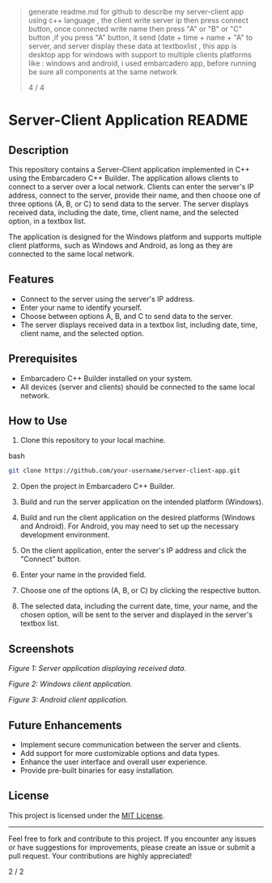 > generate readme.md for github to describe my server-client app using c++ language , the client write server ip then press connect button, once connected write name then press "A" or "B" or "C" button ,if you press "A" button, it send (date + time + name + "A" to server, and server display these data at textboxlist , this app is desktop app for windows with support to multiple clients platforms like : windows and android, i used embarcadero app, before running be sure all components at the same network
> 
> 4 / 4

Server-Client Application README
================================

Description
-----------

This repository contains a Server-Client application implemented in C++ using the Embarcadero C++ Builder. The application allows clients to connect to a server over a local network. Clients can enter the server's IP address, connect to the server, provide their name, and then choose one of three options (A, B, or C) to send data to the server. The server displays received data, including the date, time, client name, and the selected option, in a textbox list.

The application is designed for the Windows platform and supports multiple client platforms, such as Windows and Android, as long as they are connected to the same local network.

Features
--------

*   Connect to the server using the server's IP address.
*   Enter your name to identify yourself.
*   Choose between options A, B, and C to send data to the server.
*   The server displays received data in a textbox list, including date, time, client name, and the selected option.

Prerequisites
-------------

*   Embarcadero C++ Builder installed on your system.
*   All devices (server and clients) should be connected to the same local network.

How to Use
----------

1.  Clone this repository to your local machine.

bash

```bash
git clone https://github.com/your-username/server-client-app.git
```

2.  Open the project in Embarcadero C++ Builder.
    
3.  Build and run the server application on the intended platform (Windows).
    
4.  Build and run the client application on the desired platforms (Windows and Android). For Android, you may need to set up the necessary development environment.
    
5.  On the client application, enter the server's IP address and click the "Connect" button.
    
6.  Enter your name in the provided field.
    
7.  Choose one of the options (A, B, or C) by clicking the respective button.
    
8.  The selected data, including the current date, time, your name, and the chosen option, will be sent to the server and displayed in the server's textbox list.
    

Screenshots
-----------

_Figure 1: Server application displaying received data._

_Figure 2: Windows client application._

_Figure 3: Android client application._

Future Enhancements
-------------------

*   Implement secure communication between the server and clients.
*   Add support for more customizable options and data types.
*   Enhance the user interface and overall user experience.
*   Provide pre-built binaries for easy installation.

License
-------

This project is licensed under the [MIT License](LICENSE).

---

Feel free to fork and contribute to this project. If you encounter any issues or have suggestions for improvements, please create an issue or submit a pull request. Your contributions are highly appreciated!

2 / 2